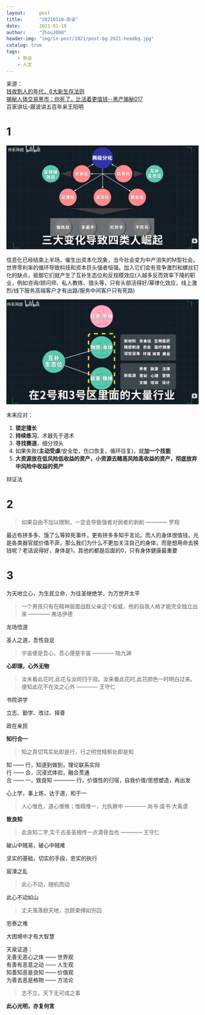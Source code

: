```yaml
---
layout:     post
title:      "20210110-杂谈"
date:       2021-01-10
author:     "ZhouJ000"
header-img: "img/in-post/2021/post-bg-2021-headbg.jpg"
catalog: true
tags:
    - 杂谈
    - 人文
--- 
```



来源：  
[钱收割人的年代，6大新生存法则](https://www.bilibili.com/video/BV1nh41127Do)  
[揭秘人体交易黑市：你死了，比活着更值钱--黑产揭秘017](https://www.bilibili.com/video/BV1Gy4y1v7uE)  
百家讲坛-郦波讲五百年来王阳明  




# 1

![tit01.jpg](/img/in-post/2021/01/tit01.jpg)

信息化已经结束上半场，催生出资本化现象，当今社会变为中产消失的M型社会。世界零利率的循环导致科技和资本巨头强者恒强。加入它们会有竞争激烈和螺丝钉化的缺点，抵御它们就产生了互补生态位和反规模效应(人越多反而效率下降的职业，例如咨询/顾问师、私人教练、猎头等，只有头部活得好/幂律化效应，线上激烈/线下服务高端客户才有出路/服务中间客户只有死路)

![tit01.jpg](/img/in-post/2021/01/tit02.jpg)

未来应对：
1. **锁定擅长**
2. **持续练习**，术器先于道术
3. **寻找赛道**，细分领头
4. 如果失败(**主动受虐**/安全垫，伤口恢复，循环往复)，就**加一个技能**
5. **大资源放在低风险低收益的资产，小资源去赌高风险高收益的资产，彻底放弃中风险中收益的资产**

辩证法


# 2

> 如果自由不加以限制，一定会导致强者对弱者的剥削 ———— 罗翔

最近有拼多多、饿了么等猝死事件，更有拼多多知乎言论。而人的身体很值钱，光是各类器官就价值不菲，那么我们为什么不更加关注自己的身体，而是想用命去换钱呢？老话说得好，身体是1，其他的都是后面的0，只有身体健康最重要


# 3

为天地立心，为生民立命，为往圣继绝学，为万世开太平

> 一个男孩只有在精神层面战胜父亲这个权威，他的自我人格才能完全独立出来 ———— 弗洛伊德

龙场悟道

圣人之道，吾性自足

> 宇宙便是吾心，吾心便是宇宙 ———— 陆九渊

**心即理，心外无物**

> 汝未看此花时,此花与汝同归于寂。汝来看此花时,此花颜色一时明白过来。便知此花不在汝之心外 ———— 王守仁

书院讲学

立志、勤学、改过、择善

政在亲民

**知行合一**

> 知之真切笃实处即是行，行之明觉精察处即是知

知 —— 行，知道到做到，理论联系实际  
行 —— 合，沉浸式体验，融合贯通  
合 —— 一，致良知 ———— 行，价值性的归宿，自我价值/思想塑造，再出发

心上学，事上炼，达于道，和于一

> 人心惟危，道心惟微；惟精惟一，允执厥中 ———— 尚书·虞书·大禹谟

**致良知**

> 此良知二字,实千古圣圣相传一点滴骨血也 ———— 王守仁

破山中贼易，破心中贼难

坚实的基础，切实的手段，忠实的执行

宸濠之乱

> 此心不动，随机而动

此心不动如山

> 丈夫落落掀天地，岂顾束缚如穷囚

忠泰之难

大困境中才有大智慧

天泉证道：  
无善无恶心之体 —— 世界观  
有善有恶意之动 —— 人生观  
知善知恶是良知 —— 价值观  
为善去恶是格物 —— 方法论

> 志不立，天下无可成之事

**此心光明，亦复何言**



